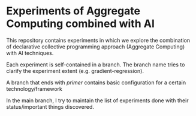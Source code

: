 # Experiments of Aggregate Computing combined with AI 

This repository contains experiments in which we explore the combination of declarative collective programming approach (Aggregate Computing)
with AI techniques.

Each experiment is self-contained in a branch. The branch name tries to clarify the experiment extent (e.g. gradient-regression).

A branch that ends with *primer* contains basic configuration for a certain technology/framework

In the main branch, I try to maintain the list of experiments done with their status/important things discovered.
